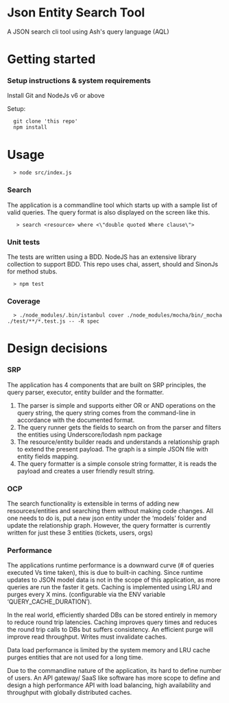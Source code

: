 # Json Entity Search Tool
A JSON search cli tool using Ash's query language (AQL)

# Getting started
### Setup instructions & system requirements
Install Git and NodeJs v6 or above

Setup:
```
  git clone 'this repo'
  npm install
```
# Usage 
```
  > node src/index.js
```
### Search
The application is a commandline tool which starts up with a sample list of valid queries.
The query format is also displayed on the screen like this.
```
   > search <resource> where <\"double quoted Where clause\">

```

### Unit tests
The tests are written using a BDD. NodeJS has an extensive library collection to support BDD. This repo uses chai, assert, should and SinonJs for method stubs.
```
  > npm test
```
### Coverage

```
  > ./node_modules/.bin/istanbul cover ./node_modules/mocha/bin/_mocha ./test/**/*.test.js -- -R spec
```

# Design decisions
### SRP
The application has 4 components that are built on SRP principles, the query parser, executor, entity builder and the formatter.
1. The parser is simple and supports either OR or AND operations on the query string, the query string comes from the command-line in accordance with the documented format.
2. The query runner gets the fields to search on from the parser and filters the entities using Underscore/lodash npm package
3. The resource/entity builder reads and understands a relationship graph to extend the present payload. The graph is a simple JSON file with entity fields mapping.
4. The query formatter is a simple console string formatter, it is reads the payload and creates a user friendly result string.

### OCP
The search functionality is extensible in terms of adding new resources/entities and searching them without making code changes. All one needs to do is, put a new json entity under the ‘models’ folder and update the relationship graph. However, the query formatter is currently written for just these 3 entities (tickets, users, orgs)

### Performance
The applications runtime performance is a downward curve (# of queries executed Vs time taken), this is due to built-in caching. Since runtime updates to JSON model data is not in the scope of this application, as more queries are run the faster it gets. Caching is implemented using LRU and purges every X mins. (configurable via the ENV variable ‘QUERY_CACHE_DURATION’).

In the real world, efficiently sharded DBs can be stored entirely in memory to reduce round trip latencies. Caching improves query times and reduces the round trip calls to DBs but suffers consistency. An efficient purge will improve read throughput. Writes must invalidate caches.

Data load performance is limited by the system memory and LRU cache purges entities that are not used for a long time.

Due to the commandline nature of the application, its hard to define number of users. An API gateway/ SaaS like software has more scope to define and design a high performance API with load balancing, high availability and throughput with globally distributed caches.


